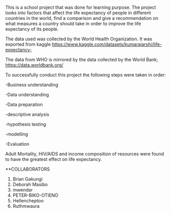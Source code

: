 This is a school project that was done for learning purpose. The project looks into factors that affect the life expectancy of people in different countries in the world, find a comparison and give a recommendation on what measures a country should take in order to improve the life expectancy of its people.


The data used was collected by the World Health Organization. 
It was exported from kaggle https://www.kaggle.com/datasets/kumarajarshi/life-expectancy-

The data from WHO is mirrored by the data collected by the World Bank; https://data.worldbank.org/ 


To successfully conduct this project the following steps were taken in order:

-Business understanding

-Data understanding

-Data preparation

-descriptive analysis

-hypothesis testing

-modelling

-Evaluation


Adult Mortality, HIV/AIDS and income composition of resources were found to have the greatest effect on life expectancy.


**COLLABORATORS
1. Brian Gakungi
2. Deborah Masibo
3. mwendar
4. PETER-BIKO-OTIENO
5. Hellencheptoo
6. Ruthmwaura
